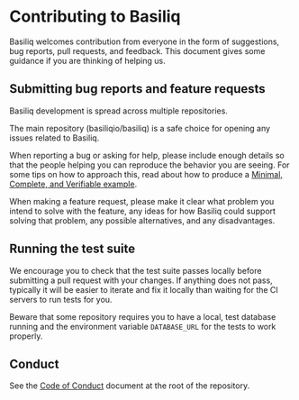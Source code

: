 # Contributing to Basiliq

Basiliq welcomes contribution from everyone in the form of suggestions, bug reports, pull requests, and feedback.
This document gives some guidance if you are thinking of helping us.

## Submitting bug reports and feature requests

Basiliq development is spread across multiple repositories.

The main repository (basiliqio/basiliq) is a safe choice for opening any issues related to Basiliq.

When reporting a bug or asking for help, please include enough details so that
the people helping you can reproduce the behavior you are seeing. For some tips
on how to approach this, read about how to produce a [Minimal, Complete, and
Verifiable example].

[Minimal, Complete, and Verifiable example]: https://stackoverflow.com/help/mcve

When making a feature request, please make it clear what problem you intend to
solve with the feature, any ideas for how Basiliq could support solving that
problem, any possible alternatives, and any disadvantages.

## Running the test suite

We encourage you to check that the test suite passes locally before submitting a pull request with your changes.
If anything does not pass, typically it will be easier to iterate and fix it locally than waiting for the CI servers to run tests for you.

Beware that some repository requires you to have a local,
test database running and the environment variable `DATABASE_URL` for the tests to work properly.

## Conduct

See the [Code of Conduct](https://github.com/basiliqio/basiliq/blob/main/CODE_OF_CONDUCT.md) document at the root of the repository.
